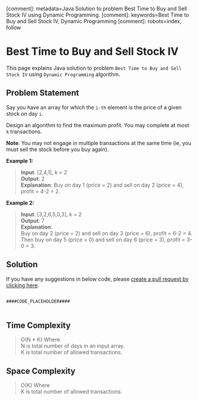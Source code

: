 [comment]: metadata=Java Solution to problem Best Time to Buy and Sell Stock IV using Dynamic Programming.
[comment]: keywords=Best Time to Buy and Sell Stock IV, Dynamic Programming
[comment]: robots=index, follow


<h1>Best Time to Buy and Sell Stock IV</h1>
<p>
This page explains Java solution to problem <code class="inline">Best Time to Buy and Sell Stock IV</code> using <code class="inline">Dynamic Programming</code> algorithm.
</p>


<h2 class="heading">Problem Statement</h2>
<p>
Say you have an array for which the <code class="inline">i-th</code> element is the price of a given stock on day <code class="inline">i</code>.
</p>
<p>
Design an algorithm to find the maximum profit. You may complete at most <code class="inline">k</code> transactions.
</p>
<p>
<b>Note</b>: You may not engage in multiple transactions at the same time (ie, you must sell the stock before you buy again).
</p>

<b>Example 1:</b>
<blockquote>
<p>
<b>Input</b>: [2,4,1], k = 2<br/>
<b>Output</b>: 2<br/>
<b>Explanation</b>: Buy on day 1 (price = 2) and sell on day 2 (price = 4), profit = 4-2 = 2.<br/>
</p>
</blockquote>

<b>Example 2:</b>
<blockquote>
<p>
<b>Input</b>: [3,2,6,5,0,3], k = 2<br/>
<b>Output</b>: 7<br/>
<b>Explanation</b>: <br/>
Buy on day 2 (price = 2) and sell on day 3 (price = 6), profit = 6-2 = 4.<br/>
Then buy on day 5 (price = 0) and sell on day 6 (price = 3), profit = 3-0 = 3.<br />
</p>
</blockquote>


<h2 class="heading">Solution</h2>
If you have any suggestions in below code, please <a href="####LINK_PLACEHOLDER####" target="_blank" rel="noopener noreferrer" class="absolute">create a pull request by clicking here</a>.
<pre>
<code class="language-java">
####CODE_PLACEHOLDER####
</code>
</pre>


<h2 class="heading">Time Complexity</h2>
<blockquote>
<p>
O(N * K) Where <br />
N is total number of days in an input array.<br />
K is total number of allowed transactions.<br />
</p>
</blockquote>


<h2 class="heading">Space Complexity</h2>
<blockquote>
<p>
O(K) Where <br />
K is total number of allowed transactions.<br />
</p>
</blockquote>